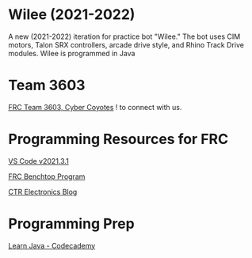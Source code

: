 # Wilee (2021-2022)
A new (2021-2022) iteration for practice bot "Wilee." The bot uses CIM motors, Talon SRX controllers, arcade drive style, and Rhino Track Drive modules. Wilee is programmed in Java
# Team 3603
<a href="https://github.com/orgs/CyberCoyotes">FRC Team 3603, Cyber Coyotes</a> ! to connect with us.

# Programming Resources for FRC
<a href="https://github.com/wpilibsuite/allwpilib/releases/tag/v2021.3.1">VS Code v2021.3.1</a>

<a href="https://docs.wpilib.org/en/stable/docs/zero-to-robot/step-4/creating-benchtop-test-program-cpp-java.html">FRC Benchtop Program</a> 

<a href="https://docs.ctre-phoenix.com/en/stable/blog/blogs.html">CTR Electronics Blog</a> 

# Programming Prep
<a href="https://www.codecademy.com/learn/learn-java">Learn Java - Codecademy</a>
